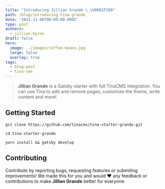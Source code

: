 ```yaml
---
title: "Introducing Jillian Grande \_\U0001F389"
path: /blog/introducing-tina-grande
date: '2021-11-06T00:00:00.000Z'
type: post
authors:
  - jillian-byrne
draft: false
hero:
  image: ../images/coffee-beans.jpg
  large: false
  overlay: true
tags:
  - blog-post
  - tina-cms
---
```


> **Jillian Grande** is a Gatsby starter with full TinaCMS integration. You can use Tina to add and remove pages, customize the theme, write content and more!

## Getting Started

```shell-session
git clone https://github.com/tinacms/tina-starter-grande.git

cd tina-starter-grande

yarn install && gatsby develop
```

## Contributing

Contribute by reporting bugs, requesting features or submiting improvements! We made this for you and would ❤️ any feedback or contributions to make **Jillian Grande** better for everyone.
